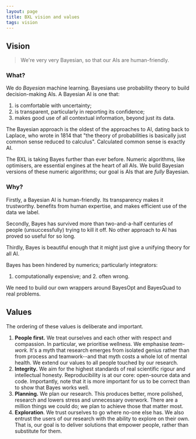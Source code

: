 ```yaml
---
layout: page
title: BXL vision and values
tags: vision
---
```


## Vision

> We're very very Bayesian, so that our AIs are human-friendly.

### What?

We do _Bayesian_ machine learning.
Bayesians use probability theory to build decision-making AIs.
A Bayesian AI is one that:

1. is comfortable with uncertainty;
2. is transparent, particularly in reporting its confidence;
3. makes good use of all contextual information, beyond just its data.

The Bayesian approach is the oldest of the approaches to AI, dating back to Laplace, who wrote in 1814 that "the theory of probabilities is basically just common sense reduced to calculus".
Calculated common sense is exactly AI.

The BXL is taking Bayes further than ever before.
Numeric algorithms, like optimisers, are essential engines at the heart of all AIs.
We build Bayesian versions of these numeric algorithms; our goal is AIs that are *fully* Bayesian.

### Why? 

Firstly, a Bayesian AI is human-friendly. Its transparency makes it trustworthy. 
benefits from human expertise,
and makes efficient use of the data we label.

Secondly, Bayes has survived more than two-and-a-half centuries of people (unsuccessfully) trying to kill it off. No other approach to AI has proved so useful for so long. 

Thirdly, Bayes is beautiful enough that it might just give a unifying theory for all AI. 

 Bayes has been hindered by numerics; particularly integrators:
1. computationally expensive; and 2. often wrong.

We need to build our own wrappers around BayesOpt and BayesQuad to real problems.


## Values

The ordering of these values is deliberate and important. 

1. **People first.** We treat ourselves and each other with respect and compassion. In particular, we prioritise wellness. We emphasise *team-work.* It's a myth that research emerges from isolated genius rather than from process and teamwork--and that myth costs a whole lot of mental health. We extend our values to all people touched by our research. 
2. **Integrity.** We aim for the highest standards of real scientific rigour and intellectual honesty. Reproducibility is at our core: open-source data and code. Importantly, note that it is more important for us to be correct than to show that Bayes works well. 
3. **Planning.** We plan our research. This produces better, more polished, research and lowers stress and unnecessary overwork. There are a million things we could do; we plan to achieve those that matter most.
4. **Exploration**. We trust ourselves to go where no-one else has. We also entrust the users of our research with the ability to explore on their own. That is, our goal is to deliver solutions that empower people, rather than substitute for them.
